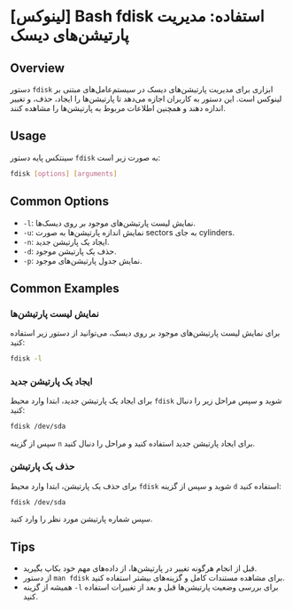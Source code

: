 # [لینوکس] Bash fdisk استفاده: مدیریت پارتیشن‌های دیسک

## Overview
دستور `fdisk` ابزاری برای مدیریت پارتیشن‌های دیسک در سیستم‌عامل‌های مبتنی بر لینوکس است. این دستور به کاربران اجازه می‌دهد تا پارتیشن‌ها را ایجاد، حذف، و تغییر اندازه دهند و همچنین اطلاعات مربوط به پارتیشن‌ها را مشاهده کنند.

## Usage
سینتکس پایه دستور `fdisk` به صورت زیر است:

```bash
fdisk [options] [arguments]
```

## Common Options
- `-l`: نمایش لیست پارتیشن‌های موجود بر روی دیسک‌ها.
- `-u`: نمایش اندازه پارتیشن‌ها به صورت sectors به جای cylinders.
- `-n`: ایجاد یک پارتیشن جدید.
- `-d`: حذف یک پارتیشن موجود.
- `-p`: نمایش جدول پارتیشن‌های موجود.

## Common Examples
### نمایش لیست پارتیشن‌ها
برای نمایش لیست پارتیشن‌های موجود بر روی دیسک، می‌توانید از دستور زیر استفاده کنید:

```bash
fdisk -l
```

### ایجاد یک پارتیشن جدید
برای ایجاد یک پارتیشن جدید، ابتدا وارد محیط `fdisk` شوید و سپس مراحل زیر را دنبال کنید:

```bash
fdisk /dev/sda
```
سپس از گزینه `n` برای ایجاد پارتیشن جدید استفاده کنید و مراحل را دنبال کنید.

### حذف یک پارتیشن
برای حذف یک پارتیشن، ابتدا وارد محیط `fdisk` شوید و سپس از گزینه `d` استفاده کنید:

```bash
fdisk /dev/sda
```
سپس شماره پارتیشن مورد نظر را وارد کنید.

## Tips
- قبل از انجام هرگونه تغییر در پارتیشن‌ها، از داده‌های مهم خود بکاپ بگیرید.
- از دستور `man fdisk` برای مشاهده مستندات کامل و گزینه‌های بیشتر استفاده کنید.
- همیشه از گزینه `-l` برای بررسی وضعیت پارتیشن‌ها قبل و بعد از تغییرات استفاده کنید.
